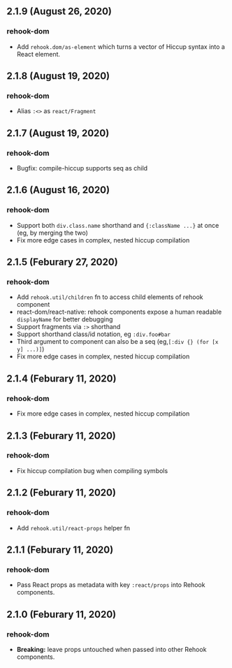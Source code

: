 ## 2.1.9 (August 26, 2020)

### rehook-dom

* Add `rehook.dom/as-element` which turns a vector of Hiccup syntax into a React element.

## 2.1.8 (August 19, 2020)

### rehook-dom

* Alias `:<>` as `react/Fragment`

## 2.1.7 (August 19, 2020)

### rehook-dom

* Bugfix: compile-hiccup supports seq as child 

## 2.1.6 (August 16, 2020)

### rehook-dom

* Support both `div.class.name` shorthand and `{:className ...}` at once (eg, by merging the two)
* Fix more edge cases in complex, nested hiccup compilation

## 2.1.5 (Feburary 27, 2020)

### rehook-dom

* Add `rehook.util/children` fn to access child elements of rehook component
* react-dom/react-native: rehook components expose a human readable `displayName` for better debugging
* Support fragments via `:>` shorthand
* Support shorthand class/id notation, eg `:div.foo#bar`
* Third argument to component can also be a seq (eg,`[:div {} (for [x y] ...)]`)
* Fix more edge cases in complex, nested hiccup compilation

## 2.1.4 (Feburary 11, 2020)

### rehook-dom

* Fix more edge cases in complex, nested hiccup compilation

## 2.1.3 (Feburary 11, 2020)

### rehook-dom

* Fix hiccup compilation bug when compiling symbols

## 2.1.2 (Feburary 11, 2020)

### rehook-dom

* Add `rehook.util/react-props` helper fn

## 2.1.1 (Feburary 11, 2020)

### rehook-dom

* Pass React props as metadata with key `:react/props` into Rehook components.

## 2.1.0 (Feburary 11, 2020)

### rehook-dom

* **Breaking:** leave props untouched when passed into other Rehook components.
